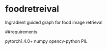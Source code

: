 # foodretreival
Ingradient guided graph for food image retrieval

##requirements

pytorch1.4.0+
numpy
opencv-python
PIL


##
